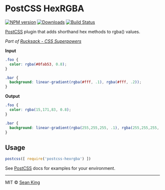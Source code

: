 # PostCSS HexRGBA
[![NPM version][npm-badge]][npm-url] [![Downloads][downloads-badge]][npm-url] [![Build Status][travis-badge]][travis-url]

[PostCSS][PostCSS] plugin that adds shorthand hex methods to rgba() values.

_Part of [Rucksack - CSS Superpowers](https://www.rucksackcss.org/)_

**Input**

```css
.foo {
  color: rgba(#0fab53, 0.8);
}

.bar {
  background: linear-gradient(rgba(#fff, .1), rgba(#fff, .2));
}
```

**Output**

```css
.foo {
  color: rgba(15,171,83, 0.8);
}

.bar {
  background: linear-gradient(rgba(255,255,255, .1), rgba(255,255,255, .2));
}
```

## Usage

```js
postcss([ require('postcss-hexrgba') ])
```

See [PostCSS][PostCSS] docs for examples for your environment.

***

MIT © [Sean King](https://twitter.com/seaneking)

[npm-badge]: https://badge.fury.io/js/postcss-hexrgba.svg
[npm-url]: https://npmjs.org/package/postcss-hexrgba
[downloads-badge]: https://img.shields.io/npm/dm/postcss-hexrgba.svg
[travis-badge]: https://travis-ci.org/seaneking/postcss-hexrgba.svg?branch=master
[travis-url]: https://travis-ci.org/seaneking/postcss-hexrgba
[PostCSS]: https://github.com/postcss/postcss
